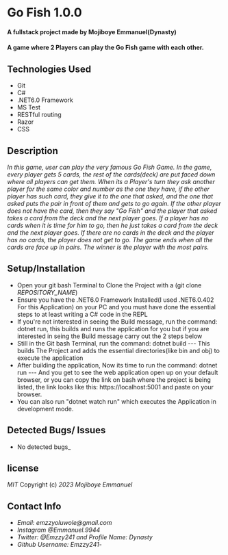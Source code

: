 # Go Fish 1.0.0
#### A fullstack project made by Mojiboye Emmanuel(Dynasty)

#### A game where 2 Players can play the Go Fish game with each other.

## Technologies Used
* Git
* C#
* .NET6.0 Framework
* MS Test
* RESTful routing
* Razor
* CSS

## Description
_In this game, user can play the very famous Go Fish Game. In the game, every player gets 5 cards, the rest of the cards(deck) are put faced down where all players can get them. When its a Player's turn they ask another player for the same color and number as the one they have, if the other player has such card, they give it to the one that asked, and the one that asked puts the pair in front of them and gets to go again. If the other player does not have the card, then they say "Go Fish" and the player that asked takes a card from the deck and the next player goes. If a player has no cards when it is time for him to go, then he just takes a card from the deck and the next player goes. If there are no cards in the deck and the player has no cards, the player does not get to go. The game ends when all the cards are face up in pairs. The winner is the player with the most pairs._

## Setup/Installation
* Open your git bash Terminal to Clone the Project with a (git clone _REPOSITORY_NAME_)
* Ensure you have the .NET6.0 Framework Installed(I used .NET6.0.402 For this Application) on your PC and you must have done the essential steps to at least writing a C# code in the REPL 
* If you're not interested in seeing the Build message, run the command: dotnet run, this builds and runs the application for you but if you are interested in seing the Build message carry out the 2 steps below
* Still in the Git bash Terminal, run the command: dotnet build --- This builds The Project and adds the essential directories(like bin and obj) to execute the application
* After building the application, Now its time to run the command: dotnet run --- And you get to see the web application open up on your default browser, or you can copy the link on bash where the project is being listed, the link looks like this: https://localhost:5001 and paste on your browser.
* You can also run "dotnet watch run" which executes the Application in development mode.


## Detected Bugs/ Issues
* No detected bugs_

## license 
_MIT_ 
Copyright (c) _2023_ _Mojiboye Emmanuel_

## Contact Info
* _Email: emzzyoluwole@gmail.com_
* _Instagram @Emmanuel.9944_
* _Twitter: @Emzzy241 and Profile Name: Dynasty_
* _Github Username: Emzzy241_-